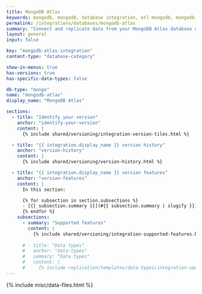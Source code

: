 ```yaml
---
title: MongoDB Atlas
keywords: mongodb, mongodb, database integration, etl mongodb, mongodb etl, mongodb etl, etl
permalink: /integrations/databases/mongodb-atlas
summary: "Connect and replicate data from your MongoDB Atlas database using Stitch's MongoDB integration."
layout: general
input: false

key: "mongodb-atlas-integration"
content-type: "database-category"

show-in-menus: true
has-versions: true
has-specific-data-types: false

db-type: "mongo"
name: "mongodb-atlas"
display_name: "MongoDB Atlas"

sections:
  - title: "Identify your version"
    anchor: "identify-your-version"
    content: |
      {% include shared/versioning/integration-version-tiles.html %}

  - title: "{{ integration.display_name }} version history"
    anchor: "version-history"
    content: |
      {% include shared/versioning/version-history.html %}

  - title: "{{ integration.display_name }} version features"
    anchor: "version-features"
    content: |
      In this section:

      {% for subsection in section.subsections %}
      - [{{ subsection.summary }}](#{{ subsection.summary | slugify }})
      {% endfor %}
    subsections:
      - summary: "Supported features"
        content: |
          {% include shared/versioning/integration-supported-features.html type="version-comparison" feature-type="databases" %}
      
      # - title: "Data types"
      #   anchor: "data-types"
      #   summary: "Data types"
      #   content: |
      #     {% include replication/templates/data-types/integration-specific-data-types.html specific-types=true display-intro=true %}
---
```

{% include misc/data-files.html %}